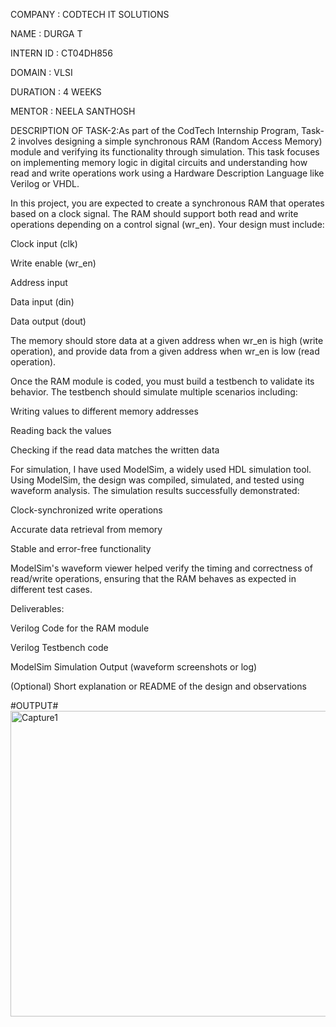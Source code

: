 COMPANY : CODTECH IT SOLUTIONS

NAME : DURGA T

INTERN ID : CT04DH856

DOMAIN : VLSI

DURATION : 4 WEEKS

MENTOR : NEELA SANTHOSH

DESCRIPTION OF TASK-2:As part of the CodTech Internship Program, Task-2 involves designing a simple synchronous RAM (Random Access Memory) module and verifying its functionality through simulation. This task focuses on implementing memory logic in digital circuits and understanding how read and write operations work using a Hardware Description Language like Verilog or VHDL.

In this project, you are expected to create a synchronous RAM that operates based on a clock signal. The RAM should support both read and write operations depending on a control signal (wr_en). Your design must include:

Clock input (clk)

Write enable (wr_en)

Address input

Data input (din)

Data output (dout)

The memory should store data at a given address when wr_en is high (write operation), and provide data from a given address when wr_en is low (read operation).

Once the RAM module is coded, you must build a testbench to validate its behavior. The testbench should simulate multiple scenarios including:

Writing values to different memory addresses

Reading back the values

Checking if the read data matches the written data

For simulation, I have used ModelSim, a widely used HDL simulation tool. Using ModelSim, the design was compiled, simulated, and tested using waveform analysis. The simulation results successfully demonstrated:

Clock-synchronized write operations

Accurate data retrieval from memory

Stable and error-free functionality

ModelSim's waveform viewer helped verify the timing and correctness of read/write operations, ensuring that the RAM behaves as expected in different test cases.

Deliverables:

Verilog Code for the RAM module

Verilog Testbench code

ModelSim Simulation Output (waveform screenshots or log)

(Optional) Short explanation or README of the design and observations

#OUTPUT#
<img width="936" height="489" alt="Capture1" src="https://github.com/user-attachments/assets/fc3c390b-7abe-42f4-85f9-f1a07d7a7783" />



